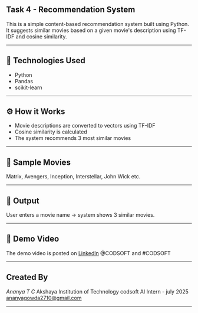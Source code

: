 ## Task 4 - Recommendation System

This is a simple content-based recommendation system built using Python.  
It suggests similar movies based on a given movie's description using TF-IDF and cosine similarity.

---

## 🔧 Technologies Used

- Python
- Pandas
- scikit-learn

---

## ⚙ How it Works

- Movie descriptions are converted to vectors using TF-IDF
- Cosine similarity is calculated
- The system recommends 3 most similar movies

---

## 🧪 Sample Movies

Matrix, Avengers, Inception, Interstellar, John Wick etc.

---

## 📂 Output

User enters a movie name → system shows 3 similar movies.

---

## 🎥 Demo Video

The demo video is posted on [LinkedIn](https://www.linkedin.com/in/ananya-gowda-896a7934a)
@CODSOFT and #CODSOFT

---

## Created By

*Ananya T C*
Akshaya Institution of Technology
codsoft AI Intern  - july 2025
ananyagowda2710@gmail.com

---